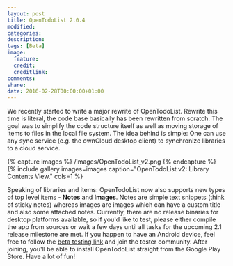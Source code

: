 ```yaml
---
layout: post
title: OpenTodoList 2.0.4
modified:
categories: 
description:
tags: [Beta]
image:
  feature:
  credit:
  creditlink:
comments:
share:
date: 2016-02-28T00:00:00+01:00
---
```


We recently started to write a major rewrite of OpenTodoList. Rewrite this time is literal, the code base basically has been rewritten from scratch. The goal was to simplify the code structure itself as well as moving storage of items to files in the local file system. The idea behind is simple: One can use any sync service (e.g. the ownCloud desktop client) to synchronize libraries to a cloud service.

{% capture images %}
    /images/OpenTodoList_v2.png
{% endcapture %}
{% include gallery images=images caption="OpenTodoList v2: Library Contents View." cols=1 %}

 Speaking of libraries and items: OpenTodoList now also supports new types of top level items - **Notes** and **Images**. Notes are simple text snippets (think of sticky notes) whereas images are images which can have a custom title and also some attached notes. Currently, there are no release binaries for desktop platforms available, so if you'd like to test, please either compile the app from sources or wait a few days until all tasks for the upcoming 2.1 release milestone are met. If you happen to have an Android device, feel free to follow the [beta testing link](https://play.google.com/apps/testing/net.rpdev.opentodolist) and join the tester community. After joining, you'll be able to install OpenTodoList straight from the Google Play Store. Have a lot of fun!
